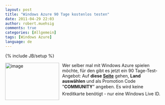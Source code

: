 ```yaml
---
layout: post
title: "Windows Azure 90 Tage kostenlos testen"
date: 2011-04-29 22:03
author: robert.muehsig
comments: true
categories: [Allgemein]
tags: [Windows Azure]
language: de
---
```

{% include JB/setup %}
<p><a href="{{BASE_PATH}}/assets/wp-images-de/image1260.png"><img style="border-bottom: 0px; border-left: 0px; margin: 0px 10px 0px 0px; display: inline; border-top: 0px; border-right: 0px" title="image" border="0" alt="image" align="left" src="{{BASE_PATH}}/assets/wp-images-de/image_thumb440.png" width="174" height="121" /></a>Wer selber mal mit Windows Azure spielen möchte, für den gibt es jetzt ein 90 Tage-Test-Angebot: Auf <strong>diese </strong><a href="http://www.msdn-online.de/go/AzureforCommunity "><strong>Seite</strong></a> gehen, <strong>Land auswählen</strong> und als Promotion Code "<strong>COMMUNITY</strong>” angeben. Es wird keine Kreditkarte benötigt - nur eine Windows Live ID.</p>
